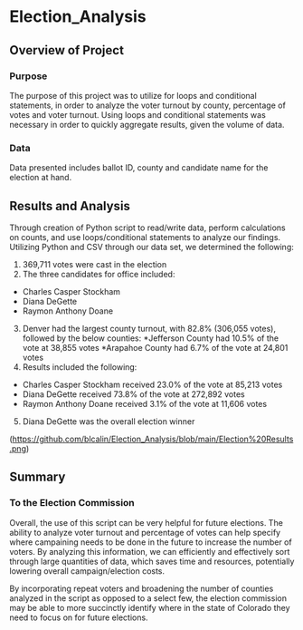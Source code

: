 # Election_Analysis

## Overview of Project
### Purpose
The purpose of this project was to utilize for loops and conditional statements, in order to analyze the voter turnout by county, percentage of votes and voter turnout. Using loops and conditional statements was necessary in order to quickly aggregate results, given the volume of data.

### Data
Data presented includes ballot ID, county and candidate name for the election at hand.

## Results and Analysis
 Through creation of Python script to read/write data, perform calculations on counts, and use loops/conditional statements to analyze our findings. Utilizing Python and CSV through our data set, we determined the following:
 1. 369,711 votes were cast in the election
 2. The three candidates for office included:
  * Charles Casper Stockham
  * Diana DeGette
  * Raymon Anthony Doane
 3. Denver had the largest county turnout, with 82.8% (306,055 votes), followed by the below counties:
  *Jefferson County had 10.5% of the vote at 38,855 votes
  *Arapahoe County had 6.7% of the vote at 24,801 votes
 4. Results included the following:
  * Charles Casper Stockham received 23.0% of the vote at 85,213 votes
  * Diana DeGette received 73.8% of the vote at 272,892 votes
  * Raymon Anthony Doane received 3.1% of the vote at 11,606 votes
 5. Diana DeGette was the overall election winner

(https://github.com/blcalin/Election_Analysis/blob/main/Election%20Results.png)

## Summary
### To the Election Commission

Overall, the use of this script can be very helpful for future elections. The ability to analyze voter turnout and percentage of votes can help specify where campaining needs to be done in the future to increase the number of voters. By analyzing this information, we can efficiently and effectively sort through large quantities of data, which saves time and resources, potentially lowering overall campaign/election costs.

By incorporating repeat voters and broadening the number of counties analyzed in the script as opposed to a select few, the election commission may be able to more succinctly identify where in the state of Colorado they need to focus on for future elections.
